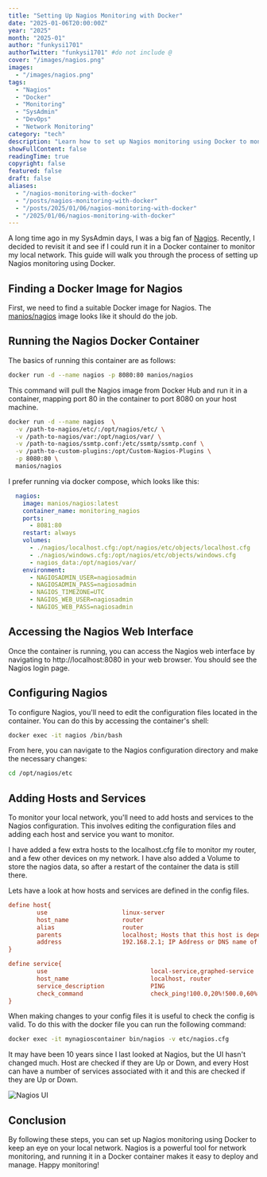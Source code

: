 ```yaml
---
title: "Setting Up Nagios Monitoring with Docker"
date: "2025-01-06T20:00:00Z"
year: "2025"
month: "2025-01"
author: "funkysi1701"
authorTwitter: "funkysi1701" #do not include @
cover: "/images/nagios.png"
images:
  - "/images/nagios.png"
tags:
  - "Nagios"
  - "Docker"
  - "Monitoring"
  - "SysAdmin"
  - "DevOps"
  - "Network Monitoring"
category: "tech"
description: "Learn how to set up Nagios monitoring using Docker to monitor your local network. Follow this guide to get started with network monitoring in a container."
showFullContent: false
readingTime: true
copyright: false
featured: false
draft: false
aliases:
  - "/nagios-monitoring-with-docker"
  - "/posts/nagios-monitoring-with-docker"
  - "/posts/2025/01/06/nagios-monitoring-with-docker"
  - "/2025/01/06/nagios-monitoring-with-docker"
---
```


A long time ago in my SysAdmin days, I was a big fan of [Nagios](/posts/2014/i-love-nagios/). Recently, I decided to revisit it and see if I could run it in a Docker container to monitor my local network. This guide will walk you through the process of setting up Nagios monitoring using Docker.

## Finding a Docker Image for Nagios

First, we need to find a suitable Docker image for Nagios. The [manios/nagios](https://hub.docker.com/r/manios/nagios) image looks like it should do the job.

## Running the Nagios Docker Container

The basics of running this container are as follows:

```bash
docker run -d --name nagios -p 8080:80 manios/nagios
```
This command will pull the Nagios image from Docker Hub and run it in a container, mapping port 80 in the container to port 8080 on your host machine.

```bash
docker run -d --name nagios  \
  -v /path-to-nagios/etc/:/opt/nagios/etc/ \
  -v /path-to-nagios/var:/opt/nagios/var/ \
  -v /path-to-nagios/ssmtp.conf:/etc/ssmtp/ssmtp.conf \
  -v /path-to-custom-plugins:/opt/Custom-Nagios-Plugins \
  -p 8080:80 \
  manios/nagios
```

I prefer running via docker compose, which looks like this:

```yaml 
  nagios:
    image: manios/nagios:latest
    container_name: monitoring_nagios
    ports:
      - 8081:80
    restart: always
    volumes:
      - ./nagios/localhost.cfg:/opt/nagios/etc/objects/localhost.cfg
      - ./nagios/windows.cfg:/opt/nagios/etc/objects/windows.cfg
      - nagios_data:/opt/nagios/var/
    environment:
      - NAGIOSADMIN_USER=nagiosadmin
      - NAGIOSADMIN_PASS=nagiosadmin
      - NAGIOS_TIMEZONE=UTC
      - NAGIOS_WEB_USER=nagiosadmin
      - NAGIOS_WEB_PASS=nagiosadmin
``` 

## Accessing the Nagios Web Interface

Once the container is running, you can access the Nagios web interface by navigating to http://localhost:8080 in your web browser. You should see the Nagios login page.

## Configuring Nagios
To configure Nagios, you'll need to edit the configuration files located in the container. You can do this by accessing the container's shell:

```bash
docker exec -it nagios /bin/bash
```

From here, you can navigate to the Nagios configuration directory and make the necessary changes:

```bash
cd /opt/nagios/etc
```

## Adding Hosts and Services

To monitor your local network, you'll need to add hosts and services to the Nagios configuration. This involves editing the configuration files and adding each host and service you want to monitor. 

I have added a few extra hosts to the localhost.cfg file to monitor my router, and a few other devices on my network. I have also added a Volume to store the nagios data, so after a restart of the container the data is still there.

Lets have a look at how hosts and services are defined in the config files.

```cfg
define host{
        use                     linux-server
        host_name               router
        alias                   router
        parents                 localhost; Hosts that this host is dependent on  
        address                 192.168.2.1; IP Address or DNS name of the host
}
```
```cfg
define service{
        use                             local-service,graphed-service
        host_name                       localhost, router
        service_description             PING
        check_command                   check_ping!100.0,20%!500.0,60%
}
```

When making changes to your config files it is useful to check the config is valid. To do this with the docker file you can run the following command:

```bash
docker exec -it mynagioscontainer bin/nagios -v etc/nagios.cfg
```

It may have been 10 years since I last looked at Nagios, but the UI hasn't changed much. Host are checked if they are Up or Down, and every Host can have a number of services associated with it and this are checked if they are Up or Down. 

![Nagios UI](/images/nagios.png)

## Conclusion

By following these steps, you can set up Nagios monitoring using Docker to keep an eye on your local network. Nagios is a powerful tool for network monitoring, and running it in a Docker container makes it easy to deploy and manage. Happy monitoring!